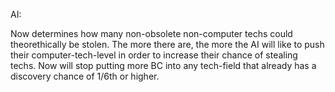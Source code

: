 AI:

Now determines how many non-obsolete non-computer techs could theorethically be stolen. The more there are, the more the AI will like to push their computer-tech-level in order to increase their chance of stealing techs.
Now will stop putting more BC into any tech-field that already has a discovery chance of 1/6th or higher.